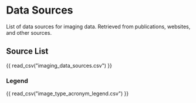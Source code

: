# Data Sources

List of data sources for imaging data. Retrieved from publications, websites, and other sources.

## Source List
{{ read_csv("imaging_data_sources.csv") }}

### Legend
{{ read_csv("image_type_acronym_legend.csv") }}

